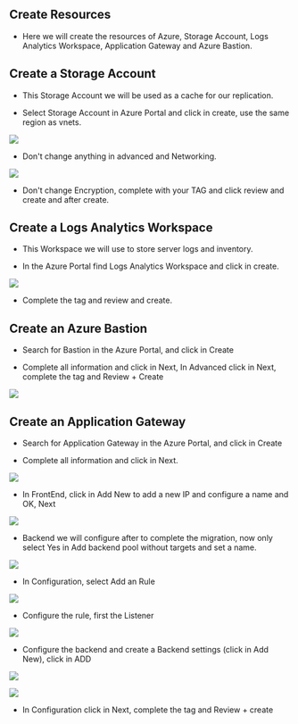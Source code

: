 ## Create Resources

* Here we will create the resources of Azure, Storage Account, Logs Analytics Workspace, Application Gateway and Azure Bastion.

## Create a Storage Account

* This Storage Account we will be used as a cache for our replication.

* Select Storage Account in Azure Portal and click in create, use the same region as vnets.

![](/Cloud/img-cloud/sto01.png)

* Don't change anything in advanced and Networking.

![](/Cloud/img-cloud/sto02.png)

* Don't change Encryption, complete with your TAG and click review and create and after create.

## Create a Logs Analytics Workspace

* This Workspace we will use to store server logs and inventory.

* In the Azure Portal find Logs Analytics Workspace and click in create.

![](/Cloud/img-cloud/logs01.png)

* Complete the tag and review and create.

## Create an Azure Bastion

* Search for Bastion in the Azure Portal, and click in Create

* Complete all information and click in Next, In Advanced click in Next, complete the tag and Review + Create

![](/Cloud/img-cloud/bast01.png)

## Create an Application Gateway

* Search for Application Gateway in the Azure Portal, and click in Create

* Complete all information and click in Next.

![](/Cloud/img-cloud/appgw01.png)

* In FrontEnd, click in Add New to add a new IP and configure a name and OK, Next

![](/Cloud/img-cloud/appgw02.png)

* Backend we will configure after to complete the migration, now only select Yes in Add backend pool without targets and set a name.

![](/Cloud/img-cloud/appgw03.png)

* In Configuration, select Add an Rule

![](/Cloud/img-cloud/appgw04.png)

* Configure the rule, first the Listener

![](/Cloud/img-cloud/appgw05.png)

* Configure the backend and create a Backend settings (click in Add New), click in ADD

![](/Cloud/img-cloud/appgw06.png)

![](/Cloud/img-cloud/appgw07.png)

* In Configuration click in Next, complete the tag and Review + create